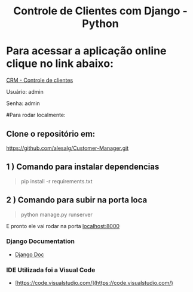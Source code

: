 <h1 align="center">Controle de Clientes com Django - Python</h1>

# Para acessar a aplicação online clique no link abaixo:
[CRM - Controle de clientes](https://crm-alesalg.herokuapp.com/login/?next=/)

Usuário: admin 

Senha: admin


#Para rodar localmente:

## Clone o repositório em:

https://github.com/alesalg/Customer-Manager.git


## 1 ) Comando para instalar dependencias

>pip install -r requirements.txt
## 2 ) Comando para subir na porta loca

>python manage.py runserver

E pronto ele vai rodar na porta [localhost:8000](http://127.0.0.1:8000/)

### Django Documentation
- [Django Doc](https://docs.djangoproject.com/en/3.1/)

### IDE Utilizada foi a Visual Code
- [https://code.visualstudio.com/](https://code.visualstudio.com/)

